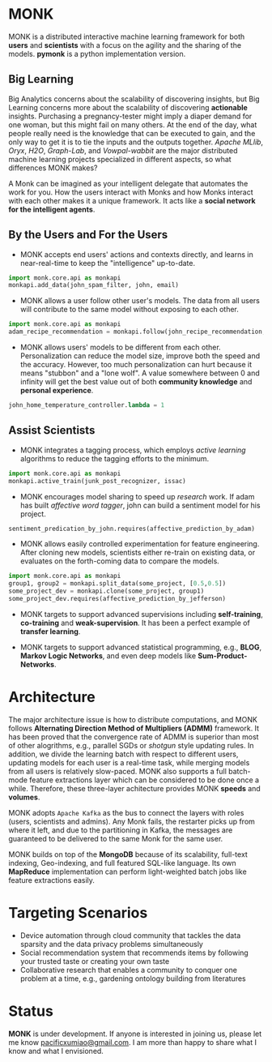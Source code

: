 **MONK** 
======

MONK is a distributed interactive machine learning framework for both **users** and **scientists** with a focus on the agility and the sharing of the models. **pymonk** is a python implementation version.

Big Learning
--------
Big Analytics concerns about the scalability of discovering insights, but Big Learning concerns more about the scalability of discovering **actionable** insights. Purchasing a pregnancy-tester might imply a diaper demand for one woman, but this might fail on many others. At the end of the day, what people really need is the knowledge that can be executed to gain, and the only way to get it is to tie the inputs and the outputs together. *Apache MLlib*, *Oryx*, *H2O*, *Graph-Lab*, and *Vowpal-wabbit* are the major distributed machine learning projects specialized in different aspects, so what differences MONK makes?

A Monk can be imagined as your intelligent delegate that automates the work for you. How the users interact with Monks and how Monks interact with each other makes it a unique framework. It acts like a **social network for the intelligent agents**.

By the Users and For the Users
-----

* MONK accepts end users' actions and contexts directly, and learns in near-real-time to keep the "intelligence" up-to-date. 

```python
import monk.core.api as monkapi
monkapi.add_data(john_spam_filter, john, email)
```

* MONK allows a user follow other user's models. The data from all users will contribute to the same model without exposing to each other.

```python
import monk.core.api as monkapi
adam_recipe_recommendation = monkapi.follow(john_recipe_recommendation, 'adam')
```

* MONK allows users' models to be different from each other. Personalization can reduce the model size, improve both the speed and the accuracy. However, too much personalization can hurt because it means "stubbon" and a "lone wolf". A value somewhere between 0 and infinity will get the best value out of both **community knowledge** and **personal experience**.

```python
john_home_temperature_controller.lambda = 1
```

Assist Scientists
----

* MONK integrates a tagging process, which employs *active learning* algorithms to reduce the tagging efforts to the minimum.

```python
import monk.core.api as monkapi
monkapi.active_train(junk_post_recognizer, issac)
```

* MONK encourages model sharing to speed up *research* work. If adam has built *affective word tagger*, john can build a sentiment model for his project.

```python
sentiment_predication_by_john.requires(affective_prediction_by_adam)
```

* MONK allows easily controlled experimentation for feature engineering. After cloning new models, scientists either re-train on existing data, or evaluates on the forth-coming data to compare the models.

```python
import monk.core.api as monkapi
group1, group2 = monkapi.split_data(some_project, [0.5,0.5])
some_project_dev = monkapi.clone(some_project, group1)
some_project_dev.requires(affective_prediction_by_jefferson)
```

* MONK targets to support advanced supervisions including **self-training**, **co-training** and **weak-supervision**. It has been a perfect example of **transfer learning**.

* MONK targets to support advanced statistical programming, e.g., **BLOG**, **Markov Logic Networks**, and even deep models like **Sum-Product-Networks**.

Architecture
=======

The major architecture issue is how to distribute computations, and MONK follows **Alternating Direction Method of Multipliers (ADMM)** framework. It has been proved that the convergence rate of ADMM is superior than most of other alogrithms, e.g., parallel SGDs or *shotgun* style updating rules. In addition, we divide the learning batch with respect to different users, updating models for each user is a real-time task, while merging models from all users is relatively slow-paced. MONK also supports a full batch-mode feature extractions layer which can be considered to be done once a while. Therefore, these three-layer achitecture provides MONK **speeds** and **volumes**.

MONK adopts `Apache Kafka` as the bus to connect the layers with roles (users, scientists and admins). Any Monk fails, the restarter picks up from where it left, and due to the partitioning in Kafka, the messages are guaranteed to be delivered to the same Monk for the same user.


MONK builds on top of the **MongoDB** because of its scalability, full-text indexing, Geo-indexing, and full featured SQL-like language. Its own **MapReduce** implementation can perform light-weighted batch jobs like feature extractions easily.


Targeting Scenarios
=======

* Device automation through cloud community that tackles the data sparsity and the data privacy problems simultaneously
* Social recommendation system that recommends items by following your trusted taste or creating your own taste
* Collaborative research that enables a community to conquer one problem at a time, e.g., gardening ontology building from literatures


Status
=======

**MONK** is under development. If anyone is interested in joining us, please let me know <pacificxumiao@gmail.com>. I am more than happy to share what I know and what I envisioned.

















